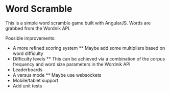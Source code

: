 # Word Scramble

This is a simple word scramble game built with AngularJS. Words are grabbed from the Wordnik API.

Possible improvements:
* A more refined scoring system
** Maybe add some multipliers based on word difficulty
* Difficulty levels
** This can be achieved via a combination of the corpus frequency and word size parameters in the Wordnik API
* Leaderboards
* A versus mode
** Maybe use websockets
* Mobile/tablet support
* Add unit tests